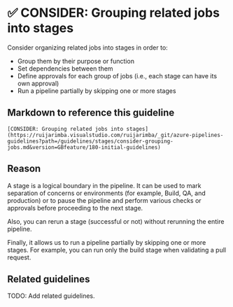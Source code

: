 # ✅ CONSIDER: Grouping related jobs into stages

Consider organizing related jobs into stages in order to:

- Group them by their purpose or function
- Set dependencies between them
- Define approvals for each group of jobs (i.e., each stage can have its own approval)
- Run a pipeline partially by skipping one or more stages

## Markdown to reference this guideline

```plaintext
[CONSIDER: Grouping related jobs into stages](https://ruijarimba.visualstudio.com/ruijarimba/_git/azure-pipelines-guidelines?path=/guidelines/stages/consider-grouping-jobs.md&version=GBfeature/180-initial-guidelines)
```

## Reason

A stage is a logical boundary in the pipeline. It can be used to mark separation
of concerns or environments (for example, Build, QA, and production) or to pause
the pipeline and perform various checks or approvals before proceeding to the
next stage.

Also, you can rerun a stage (successful or not) without rerunning the entire pipeline.

Finally, it allows us to run a pipeline partially by skipping one or more
stages. For example, you can run only the build stage when validating a pull request.

## Related guidelines

TODO: Add related guidelines.
